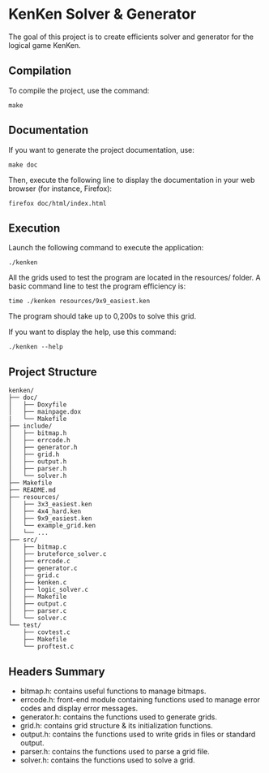 # KenKen Solver & Generator

The goal of this project is to create efficients solver and generator for the logical game KenKen.


## Compilation

To compile the project, use the command:
```
make
```


## Documentation

If you want to generate the project documentation, use:
```
make doc
```

Then, execute the following line to display the documentation in your web
browser (for instance, Firefox):
```
firefox doc/html/index.html
```

## Execution

Launch the following command to execute the application:
```
./kenken
```

All the grids used to test the program are located in the resources/ folder.
A basic command line to test the program efficiency is:
```
time ./kenken resources/9x9_easiest.ken
```

The program should take up to 0,200s to solve this grid.

If you want to display the help, use this command:
```
./kenken --help
```


## Project Structure

```
kenken/
├── doc/
│   ├── Doxyfile
│   ├── mainpage.dox
|   └── Makefile
├── include/
│   ├── bitmap.h
│   ├── errcode.h
│   ├── generator.h
│   ├── grid.h
│   ├── output.h
│   ├── parser.h
│   └── solver.h
├── Makefile
├── README.md
├── resources/
│   ├── 3x3_easiest.ken
│   ├── 4x4_hard.ken
│   ├── 9x9_easiest.ken
│   └── example_grid.ken
│   └── ...
├── src/
│   ├── bitmap.c
│   ├── bruteforce_solver.c
│   ├── errcode.c
│   ├── generator.c
│   ├── grid.c
│   ├── kenken.c
│   ├── logic_solver.c
│   ├── Makefile
│   ├── output.c
│   ├── parser.c
│   └── solver.c
└── test/
    ├── covtest.c
    ├── Makefile
    └── proftest.c

```


## Headers Summary

* bitmap.h:    contains useful functions to manage bitmaps.
* errcode.h:   front-end module containing functions used to manage error codes
               and display error messages.
* generator.h: contains the functions used to generate grids.
* grid.h:      contains grid structure & its initialization functions.
* output.h:    contains the functions used to write grids in files or standard
               output.
* parser.h:    contains the functions used to parse a grid file.
* solver.h:    contains the functions used to solve a grid.
